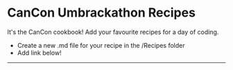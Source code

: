 # CanCon Umbrackathon Recipes

It's the CanCon cookbook! Add your favourite recipes for a day of coding.

* Create a new .md file for your recipe in the /Recipes folder
* Add link below!

---------




